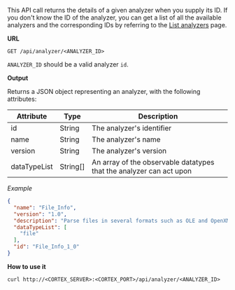 This API call returns the details of a given analyzer when you supply its ID. If you don't know the ID of the analyzer, you can get a list of all the available analyzers and the corresponding IDs by referring to the [List analyzers](List-analyzers-API) page.

**URL** 
```
GET /api/analyzer/<ANALYZER_ID>
```

`ANALYZER_ID` should be a valid analyzer `id`.

**Output**

Returns a JSON object representing an analyzer, with the following attributes:

| Attribute  | Type | Description |
| ------------ | ------------- | ------------- |
| id  | String  | The analyzer's identifier  |
| name  | String| The analyzer's name  |
| version  | String  | The analyzer's version  |
| dataTypeList  | String[]  | An array of the observable datatypes that the analyzer can act upon  |

*Example*

```json
{
  "name": "File_Info",
  "version": "1.0",
  "description": "Parse files in several formats such as OLE and OpenXML to detect VBA macros, extract their source code, generate useful information on PE, PDF files and much more.",
  "dataTypeList": [
    "file"
  ],
  "id": "File_Info_1_0"
}
```

**How to use it**

```
curl http://<CORTEX_SERVER>:<CORTEX_PORT>/api/analyzer/<ANALYZER_ID>
```
